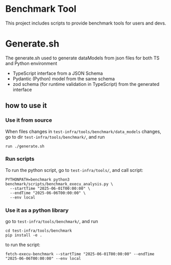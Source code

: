 # Benchmark Tool

This project includes scripts to provide benchmark tools for users and devs.

# Generate.sh
The generate.sh used to generate dataModels from json files for both TS and Python environment
- TypeScript interface from a JSON Schema
- Pydantic (Python) model from the same schema
- zod schema (for runtime validation in TypeScript) from the generated interface

## how to use it
### Use it from source
When files changes in `test-infra/tools/benchmark/data_models` changes, go to dir `test-infra/tools/benchmark/`, and run
```
run ./generate.sh
```

### Run scripts
To run the python script, go to `test-infra/tools/`, and call script:
```
PYTHONPATH=benchmark python3 benchmark/scripts/benchmark_execu_analysis.py \
  --startTime "2025-06-01T00:00:00" \
  --endTime "2025-06-06T00:00:00" \
  --env local
```

### Use it as a python library
go to  `test-infra/tools/benchmark/`, and run
```
cd test-infra/tools/benchmark
pip install -e .
```

to run the script:
```
fetch-execu-benchmark --startTime "2025-06-01T00:00:00" --endTime "2025-06-06T00:00:00" --env local
```
